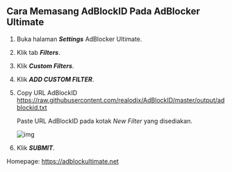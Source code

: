 ## Cara Memasang AdBlockID Pada AdBlocker Ultimate

1. Buka halaman ***Settings*** AdBlocker Ultimate.
2. Klik tab ***Filters***.
3. Klik ***Custom Filters***.
4. Klik ***ADD CUSTOM FILTER***.
3. Copy URL AdBlockID
   https://raw.githubusercontent.com/realodix/AdBlockID/master/output/adblockid.txt

   Paste URL AdBlockID pada kotak *New Filter* yang disediakan.

   ![img](https://i.imgur.com/HddcygH.png)

5. Klik ***SUBMIT***.

Homepage: https://adblockultimate.net
